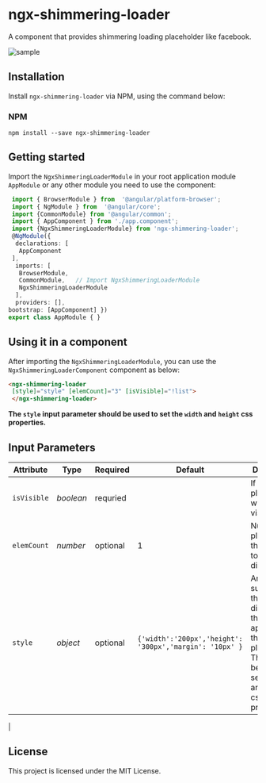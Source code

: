 
  
  
   
# ngx-shimmering-loader     
 A component that provides shimmering loading placeholder like facebook.      
  
![sample](https://media.giphy.com/media/ekYuzxYrlbyxtKHzj0/giphy.gif)  
     
## Installation      
 Install `ngx-shimmering-loader` via NPM, using the command below:      
      
### NPM      
 ```shell   
 npm install --save ngx-shimmering-loader   
 ```      
 ## Getting started      
 Import the `NgxShimmeringLoaderModule` in your root application module `AppModule` or any other module you need to use the component:      
      
```typescript      
 import { BrowserModule } from  '@angular/platform-browser';   
 import { NgModule } from  '@angular/core';      
 import {CommonModule} from '@angular/common';  
 import { AppComponent } from './app.component'; 
 import {NgxShimmeringLoaderModule} from 'ngx-shimmering-loader';      
 @NgModule({      
  declarations: [      
   AppComponent  
 ],  
  imports: [      
   BrowserModule,  
   CommonModule,   // Import NgxShimmeringLoaderModule   
   NgxShimmeringLoaderModule   
  ],    
  providers: [],      
bootstrap: [AppComponent] }) 
export class AppModule { }      
```   
## Using it in a component   
After importing the `NgxShimmeringLoaderModule`, you can use the `NgxShimmeringLoaderComponent` component as below:      
      
```html 
<ngx-shimmering-loader  
 [style]="style" [elemCount]="3" [isVisible]="!list">
 </ngx-shimmering-loader>  
```   

**The `style` input parameter should be used to set the `width` and `height` css properties.** 
  
## Input Parameters  
  
|   Attribute   |      Type      | Required  | Default |                                              Description                              |  
| ------------- | ----------------- | ---------- | ---------- | ----------------------------------------------------------------------------------------- |  
| `isVisible`          | *boolean*  | requried | | If `true`, the placeholder will be visible. |  
| `elemCount`        | *number*  | optional | 1| Number of placeholders that needs to be displayed. |  
| `style`            | *object*  | optional |    `{'width':'200px','height': '300px','margin': '10px' }`          | An object suitable for the `ngStyle` directive that is applied on the placeholder. This should be used to set the `width` and `height` css properties.                                                  |  
|
    
## License   
 This project is licensed under the MIT License.
